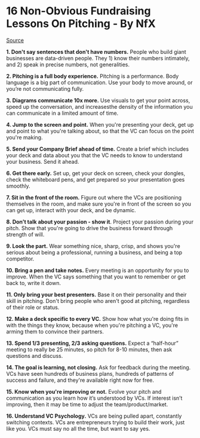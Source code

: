 # 16 Non-Obvious Fundraising Lessons On Pitching - By NfX

[Source](https://www.nfx.com/post/16-fundraising-lessons?utm_source=sg_email&utm_medium=email&utm_content=fundraising-lessons-on-pitching)

**1. Don't say sentences that don't have numbers.** People who build giant businesses are data-driven people. They 1) know their numbers intimately, and 2) speak in precise numbers, not generalities.

**2. Pitching is a full body experience.** Pitching is a performance. Body language is a big part of communication. Use your body to move around, or you’re not communicating fully.

**3. Diagrams communicate 10x more.**  Use visuals to get your point across, speed up the conversation, and increasesthe density of the information you can communicate in a limited amount of time.

**4. Jump to the screen and point.**  When you're presenting your deck, get up and point to what you're talking about, so that the VC can focus on the point you're making.

**5. Send your Company Brief ahead of time.** Create a brief  which includes your deck and data about you that the VC needs to know to understand your business. Send it ahead.

**6. Get there early.**  Set up, get your deck on screen, check your dongles, check the whiteboard pens, and get prepared so  your presentation goes smoothly.

**7. Sit in the front of the room.** Figure out where the VCs are positioning themselves in the room, and make sure you're in front of the screen so you can get up, interact with your deck, and be dynamic.

**8. Don’t talk about your passion - show it**. Project your passion during your pitch. Show that you're going to drive the business forward through strength of will.

**9. Look the part.** Wear something nice, sharp, crisp, and shows you're serious about being a professional, running a business, and being a top competitor.

**10. Bring a pen and take notes.**  Every meeting is an opportunity for you to improve. When the VC says something that you want to remember or get back to, write it down. 

**11. Only bring your best presenters.** Base it on their personality and their skill in pitching. Don't bring people who aren't good at pitching, regardless of their role or status.

**12. Make a deck specific to every VC.** Show how what you're doing fits in with the things they know, because when you're pitching a VC, you're arming them to convince their partners.

**13. Spend 1/3 presenting, 2/3 asking questions.** Expect a “half-hour” meeting to really be 25 minutes, so pitch for 8-10 minutes, then ask questions and discuss.

**14. The goal is learning, not closing.** Ask for feedback during the meeting. VCs have seen hundreds of business plans, hundreds of patterns of success and failure, and they're available right now for free.

**15. Know when you're improving or not.** Evolve your pitch and communication as you learn how it’s understood by VCs. If interest isn’t improving, then it may be time to adjust the team/product/market.

**16. Understand VC Psychology.** VCs are being pulled apart, constantly switching contexts. VCs are entrepreneurs trying to build their work, just like you. VCs must say no all the time, but want to say yes.
